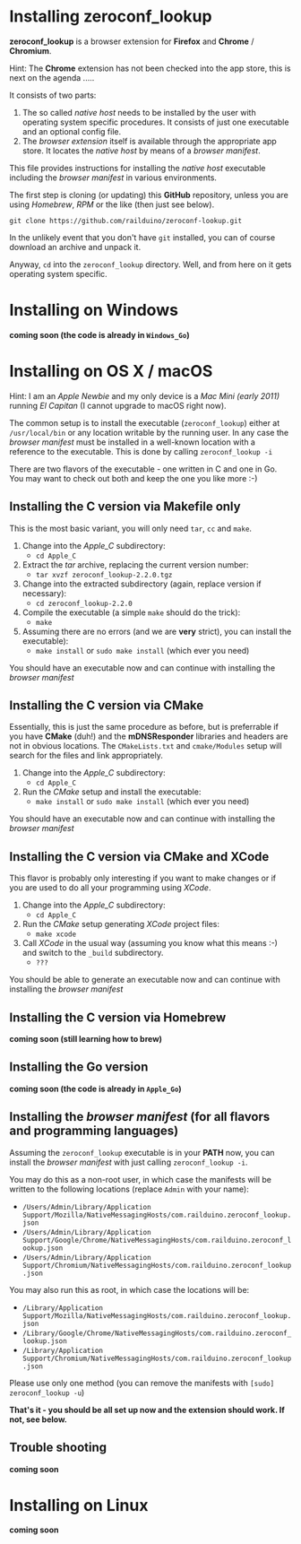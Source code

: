 # Installing zeroconf\_lookup

**zeroconf\_lookup** is a browser extension for **Firefox** and **Chrome** / **Chromium**.

Hint: The **Chrome** extension has not been checked into the app store, this is next on the agenda .....

It consists of two parts:

1. The so called *native host* needs to be installed by the user with operating system specific procedures. It consists of just one executable and an optional config file.
2. The *browser extension* itself is available through the appropriate app store. It locates the *native host* by means of a *browser manifest*.

This file provides instructions for installing the *native host* executable including the *browser manifest* in various environments.

The first step is cloning (or updating) this **GitHub** repository, unless you are using *Homebrew*, *RPM* or the like (then just see below).

`git clone https://github.com/railduino/zeroconf-lookup.git`

In the unlikely event that you don't have `git` installed, you can of course download an archive and unpack it.

Anyway, `cd` into the `zeroconf_lookup` directory. Well, and from here on it gets operating system specific.

# Installing on Windows

**coming soon (the code is already in `Windows_Go`)**

# Installing on OS X / macOS

Hint: I am an *Apple Newbie* and my only device is a *Mac Mini (early 2011)* running *El Capitan* (I cannot upgrade to macOS right now).

The common setup is to install the executable (`zeroconf_lookup`) either at `/usr/local/bin` or any location writable by the running user.
In any case the *browser manifest* must be installed in a well-known location with a reference to the executable. This is done by calling `zeroconf_lookup -i`

There are two flavors of the executable - one written in C and one in Go. You may want to check out both and keep the one you like more :-)

## Installing the **C** version via Makefile only

This is the most basic variant, you will only need `tar`, `cc` and `make`.

1. Change into the *Apple_C* subdirectory:
   * `cd Apple_C`
2. Extract the *tar* archive, replacing the current version number:
   * `tar xvzf zeroconf_lookup-2.2.0.tgz`
3. Change into the extracted subdirectory (again, replace version if necessary):
   * `cd zeroconf_lookup-2.2.0`
4. Compile the executable (a simple `make` should do the trick):
   * `make`
5. Assuming there are no errors (and we are **very** strict), you can install the executable):
   * `make install` or `sudo make install` (which ever you need)

You should have an executable now and can continue with installing the *browser manifest*

## Installing the **C** version via CMake

Essentially, this is just the same procedure as before, but is preferrable if you have **CMake** (duh!) and the **mDNSResponder** libraries and headers are not in obvious locations.
The `CMakeLists.txt` and `cmake/Modules` setup will search for the files and link appropriately.

1. Change into the *Apple_C* subdirectory:
   * `cd Apple_C`
2. Run the *CMake* setup and install the executable:
   * `make install` or `sudo make install` (which ever you need)

You should have an executable now and can continue with installing the *browser manifest*

## Installing the **C** version via CMake and XCode

This flavor is probably only interesting if you want to make changes or if you are used to do all your programming using *XCode*.

1. Change into the *Apple_C* subdirectory:
   * `cd Apple_C`
2. Run the *CMake* setup generating *XCode* project files:
   * `make xcode`
3. Call *XCode* in the usual way (assuming you know what this means :-) and switch to the `_build` subdirectory.
   * `???`

You should be able to generate an executable now and can continue with installing the *browser manifest*

## Installing the **C** version via Homebrew

**coming soon (still learning how to brew)**

## Installing the **Go** version

**coming soon (the code is already in `Apple_Go`)**

## Installing the *browser manifest* (for all flavors and programming languages)

Assuming the `zeroconf_lookup` executable is in your **PATH** now, you can install the *browser manifest* with just calling `zeroconf_lookup -i`.

You may do this as a non-root user, in which case the manifests will be written to the following locations (replace `Admin` with your name):

* `/Users/Admin/Library/Application Support/Mozilla/NativeMessagingHosts/com.railduino.zeroconf_lookup.json`
* `/Users/Admin/Library/Application Support/Google/Chrome/NativeMessagingHosts/com.railduino.zeroconf_lookup.json`
* `/Users/Admin/Library/Application Support/Chromium/NativeMessagingHosts/com.railduino.zeroconf_lookup.json`

You may also run this as root, in which case the locations will be:

* `/Library/Application Support/Mozilla/NativeMessagingHosts/com.railduino.zeroconf_lookup.json`
* `/Library/Google/Chrome/NativeMessagingHosts/com.railduino.zeroconf_lookup.json`
* `/Library/Application Support/Chromium/NativeMessagingHosts/com.railduino.zeroconf_lookup.json`

Please use only one method (you can remove the manifests with `[sudo] zeroconf_lookup -u`)

**That's it - you should be all set up now and the extension should work. If not, see below.**

## Trouble shooting

**coming soon**

# Installing on Linux

**coming soon**

